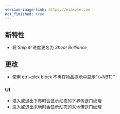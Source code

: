 ```yaml
---
version-image-link: https://example.com
not_finished: true
---
```

## 新特性
* 将 *Snip it!* 进度更名为 *Shear Brilliance*

## 更改
* 使用 ctrl+pick block 不再在物品提示中显示“（+NBT）”

### UI
* 进入或退出下界时会显示动态的下界传送门纹理
* 进入或退出末地时会显示动态的末地传送门纹理